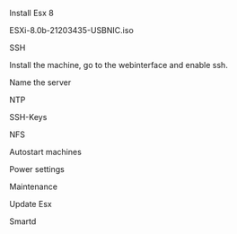 Install Esx 8

ESXi-8.0b-21203435-USBNIC.iso

SSH

Install the machine, go to the webinterface and enable ssh.


Name the server

NTP



SSH-Keys

NFS

Autostart machines

Power settings




Maintenance

Update Esx

Smartd

